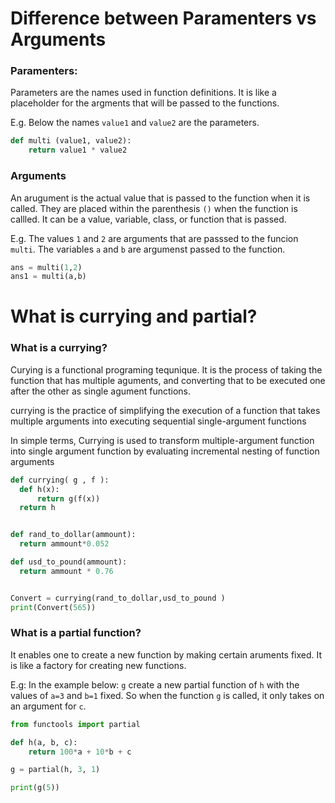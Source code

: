 # Difference between Paramenters vs Arguments

### Paramenters:
Parameters are the names used in function definitions. It is like a placeholder for the argments that will be passed to the functions.

E.g. Below the names `value1` and `value2` are the parameters.

```python
def multi (value1, value2):
    return value1 * value2
```

### Arguments

An arugument is the actual value that is passed to the function when it is called. They are placed within the parenthesis `()` when the function is callled. It can be a value, variable, class, or function that is passed.

E.g. The values `1` and `2` are arguments that are passsed to the funcion `multi`. The variables `a` and `b` are argumenst passed to the function.

```python
ans = multi(1,2)
ans1 = multi(a,b)
```



# What is currying and partial?

### What is a currying?

Curying is a functional programing tequnique. It is the process of taking the function that has multiple aguments, and converting that to be executed one after the other as single agument functions.

currying is the practice of simplifying the execution of a function that takes multiple arguments into executing sequential single-argument functions


In simple terms, Currying is used to transform multiple-argument function into single argument function by evaluating incremental nesting of function arguments

```Python
def currying( g , f ):
  def h(x):
      return g(f(x))
  return h


def rand_to_dollar(ammount):  
  return ammount*0.052  

def usd_to_pound(ammount):   
  return ammount * 0.76


Convert = currying(rand_to_dollar,usd_to_pound )
print(Convert(565))
```

### What is a partial function?

It enables one to create a new function by making certain aruments fixed. It is like a factory for creating new functions.


E.g: In the example below: `g` create a new partial function of `h` with the values of `a=3` and `b=1` fixed. So when the function `g` is called, it only takes on an argument for `c`.

```python 
from functools import partial

def h(a, b, c):
    return 100*a + 10*b + c

g = partial(h, 3, 1)

print(g(5))
```

